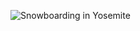 ![Snowboarding in Yosemite](https://avatars0.githubusercontent.com/u/63423250?s=400&u=26c0cfcd426300cba950ca3e89a1ecdc4aca05e9&v=4)
